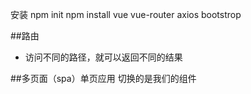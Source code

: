 安装
npm init
npm install vue vue-router axios bootstrop



##路由
- 访问不同的路径，就可以返回不同的结果

##多页面（spa）单页应用 切换的是我们的组件





